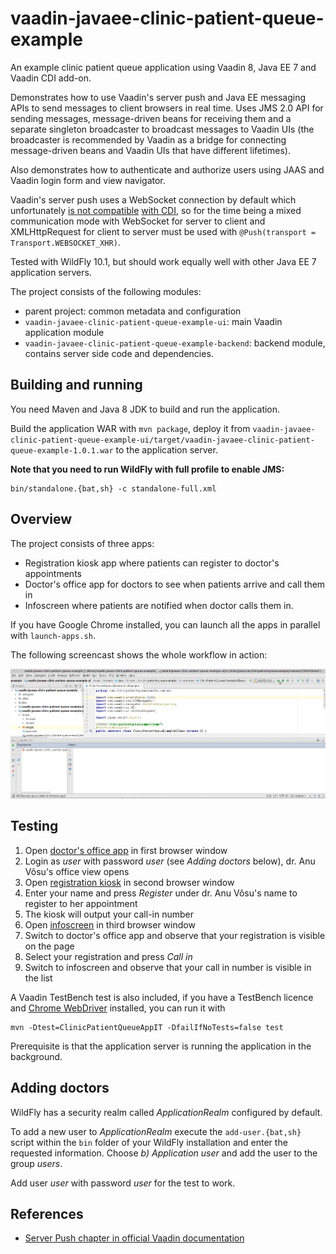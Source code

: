 # vaadin-javaee-clinic-patient-queue-example

An example clinic patient queue application using Vaadin 8, Java EE 7 and
Vaadin CDI add-on.

Demonstrates how to use Vaadin's server push and Java EE messaging APIs to send
messages to client browsers in real time. Uses JMS 2.0 API for sending
messages, message-driven beans for receiving them and a separate singleton
broadcaster to broadcast messages to Vaadin UIs (the broadcaster is recommended
by Vaadin as a bridge for connecting message-driven beans and Vaadin UIs that
have different lifetimes).

Also demonstrates how to authenticate and authorize users using JAAS and Vaadin
login form and view navigator.

Vaadin's server push uses a WebSocket connection by default which unfortunately
[is not compatible](https://github.com/vaadin/cdi/issues/88)
[with CDI](https://github.com/eclipse-ee4j/websocket-api/issues/196), so for the time
being a mixed communication mode with WebSocket for server to client and
XMLHttpRequest for client to server must be used with
`@Push(transport = Transport.WEBSOCKET_XHR)`.

Tested with WildFly 10.1, but should work equally well with other Java EE 7
application servers.

The project consists of the following modules:

- parent project: common metadata and configuration
- `vaadin-javaee-clinic-patient-queue-example-ui`: main Vaadin application module
- `vaadin-javaee-clinic-patient-queue-example-backend`: backend module, contains server side code and dependencies.

## Building and running

You need Maven and Java 8 JDK to build and run the application.

Build the application WAR with `mvn package`, deploy it from
`vaadin-javaee-clinic-patient-queue-example-ui/target/vaadin-javaee-clinic-patient-queue-example-1.0.1.war`
to the application server.

**Note that you need to run WildFly with full profile to enable JMS:**

    bin/standalone.{bat,sh} -c standalone-full.xml

## Overview

The project consists of three apps:

- Registration kiosk app where patients can register to doctor's appointments
- Doctor's office app for doctors to see when patients arrive and call them in
- Infoscreen where patients are notified when doctor calls them in.

If you have Google Chrome installed, you can launch all the apps in parallel
with `launch-apps.sh`.

The following screencast shows the whole workflow in action:

![screencast](doc/vaadin-javaee-clinic-patient-queue-screencast.gif)

## Testing

1. Open [doctor's office app](http://localhost:8080/vaadin-javaee-clinic-patient-queue-example-ui-1.0.1/doctors-office) in first browser window
2. Login as *user* with password *user* (see *Adding doctors* below), dr. Anu Võsu's office view opens
3. Open [registration kiosk](http://localhost:8080/vaadin-javaee-clinic-patient-queue-example-ui-1.0.1/registration-kiosk) in second browser window
4. Enter your name and press *Register* under dr. Anu Võsu's name to register to her appointment
5. The kiosk will output your call-in number
6. Open [infoscreen](http://localhost:8080/vaadin-javaee-clinic-patient-queue-example-ui-1.0.1/infoscreen) in third browser window
7. Switch to doctor's office app and observe that your registration is visible on the page
8. Select your registration and press *Call in*
9. Switch to infoscreen and observe that your call in number is visible in the list

A Vaadin TestBench test is also included, if you have a TestBench licence and
[Chrome WebDriver](https://sites.google.com/a/chromium.org/chromedriver/downloads)
installed, you can run it with

    mvn -Dtest=ClinicPatientQueueAppIT -DfailIfNoTests=false test

Prerequisite is that the application server is running the application in the background.

## Adding doctors

WildFly has a security realm called *ApplicationRealm* configured by default.

To add a new user to *ApplicationRealm* execute the `add-user.{bat,sh}` script
within the `bin` folder of your WildFly installation and enter the requested
information. Choose *b) Application user* and add the user to the group
*users*.

Add user *user* with password *user* for the test to work.

## References

- [Server Push chapter in official Vaadin documentation](https://vaadin.com/docs/-/part/framework/advanced/advanced-push.html)

